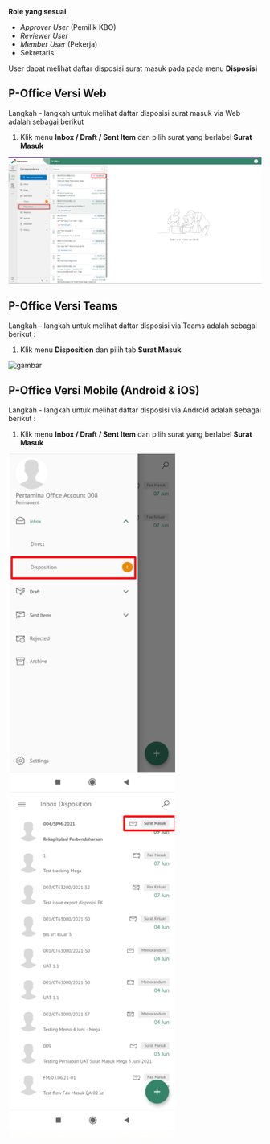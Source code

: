 **Role yang sesuai**

- *Approver User* (Pemilik KBO)
- *Reviewer User*
- *Member User* (Pekerja)
- Sekretaris 

User dapat melihat daftar disposisi surat masuk pada pada menu **Disposisi**

## **P-Office Versi Web**

Langkah - langkah untuk melihat daftar disposisi surat masuk via Web adalah sebagai berikut

1.	Klik menu **Inbox / Draft / Sent Item** dan pilih surat yang berlabel **Surat Masuk**

![gambar](SuratMasuk/SM_Web/02SM21.png)


## **P-Office Versi Teams**

Langkah - langkah untuk melihat daftar disposisi via Teams adalah sebagai berikut :

1.	Klik menu **Disposition** dan pilih tab **Surat Masuk**

![gambar](SuratMasuk/SM_Teams/SM24.png)


## **P-Office Versi Mobile (Android & iOS)**

Langkah - langkah untuk melihat daftar disposisi via Android adalah sebagai berikut :
 
1. Klik menu **Inbox / Draft / Sent Item** dan pilih surat yang berlabel **Surat Masuk**

![gambar](SuratMasuk/SM_Android/Daftardisposisi/02A01.png) ![gambar](SuratMasuk/SM_Android/Daftardisposisi/02A02.png)

